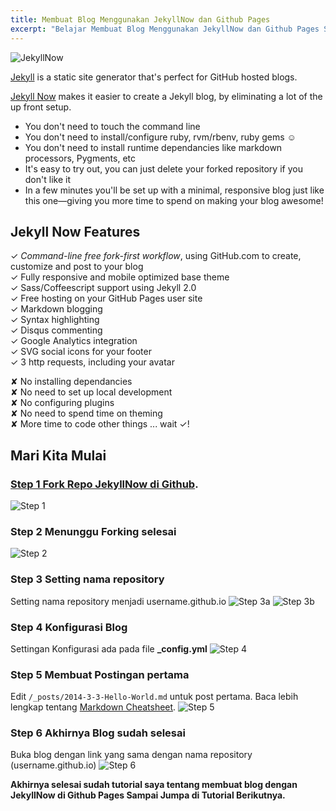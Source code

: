 ```yaml
---
title: Membuat Blog Menggunakan JekyllNow dan Github Pages
excerpt: "Belajar Membuat Blog Menggunakan JekyllNow dan Github Pages Secara Step-by-Step."
---
```


![JekyllNow](https://blog.arcestia.my.id/img/2015/10/jekyllnow-featured.jpg "Screenshot of JekyllNow")

[Jekyll](http://github.com/jekyll/jekyll) is a static site generator that's perfect for GitHub hosted blogs.

[Jekyll Now](http://github.com/barryclark/jekyll-now) makes it easier to create a Jekyll blog, by eliminating a lot of the up front setup.

- You don't need to touch the command line
- You don't need to install/configure ruby, rvm/rbenv, ruby gems :relaxed:
- You don't need to install runtime dependancies like markdown processors, Pygments, etc
- It's easy to try out, you can just delete your forked repository if you don't like it
- In a few minutes you'll be set up with a minimal, responsive blog just like this one—giving you more time to spend on making your blog awesome!

## Jekyll Now Features

✓ _Command-line free fork-first workflow_, using GitHub.com to create, customize and post to your blog  
✓ Fully responsive and mobile optimized base theme  
✓ Sass/Coffeescript support using Jekyll 2.0  
✓ Free hosting on your GitHub Pages user site  
✓ Markdown blogging  
✓ Syntax highlighting  
✓ Disqus commenting  
✓ Google Analytics integration  
✓ SVG social icons for your footer  
✓ 3 http requests, including your avatar  

✘ No installing dependancies  
✘ No need to set up local development  
✘ No configuring plugins  
✘ No need to spend time on theming  
✘ More time to code other things ... wait ✓!

## Mari Kita Mulai

### [Step 1 Fork Repo JekyllNow di Github](http://github.com/barryclark/jekyll-now).

![Step 1](https://blog.arcestia.my.id/img/2015/10/jekyllnow-1.jpg "Screenshot of Step 1")

### Step 2 Menunggu Forking selesai

![Step 2](https://blog.arcestia.my.id/img/2015/10/jekyllnow-2.jpg "Screenshot of Step 2")

### Step 3 Setting nama repository

Setting nama repository menjadi username.github.io
![Step 3a](https://blog.arcestia.my.id/img/2015/10/jekyllnow-3a.jpg "Screenshot of Step 3a")
![Step 3b](https://blog.arcestia.my.id/img/2015/10/jekyllnow-3b.jpg "Screenshot of Step 3b")

### Step 4 Konfigurasi Blog

Settingan Konfigurasi ada pada file **_config.yml**
![Step 4](https://blog.arcestia.my.id/img/2015/10/jekyllnow-4.png "Screenshot of Step 4")

### Step 5 Membuat Postingan pertama

Edit `/_posts/2014-3-3-Hello-World.md` untuk post pertama. Baca lebih lengkap tentang [Markdown Cheatsheet](http://www.jekyllnow.com/Markdown-Style-Guide/).
![Step 5](https://blog.arcestia.my.id/img/2015/10/jekyllnow-5.png "Screenshot of Step 5")

### Step 6 Akhirnya Blog sudah selesai

Buka blog dengan link yang sama dengan nama repository (username.github.io)
![Step 6](https://blog.arcestia.my.id/img/2015/10/jekyllnow-6.jpg "Screenshot of Step 6")

**Akhirnya selesai sudah tutorial saya tentang membuat blog dengan JekyllNow di Github Pages
Sampai Jumpa di Tutorial Berikutnya.**

